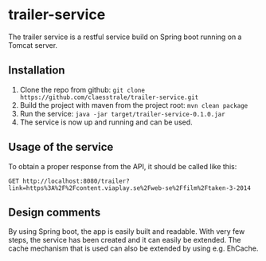 # trailer-service
The trailer service is a restful service build on Spring boot running on a Tomcat server. 

## Installation
1. Clone the repo from github: `git clone https://github.com/claesstrale/trailer-service.git`
2. Build the project with maven from the project root: `mvn clean package`
3. Run the service: `java -jar target/trailer-service-0.1.0.jar`
4. The service is now up and running and can be used.

## Usage of the service
To obtain a proper response from the API, it should be called like this:

`GET http://localhost:8080/trailer?link=https%3A%2F%2Fcontent.viaplay.se%2Fweb-se%2Ffilm%2Ftaken-3-2014`

## Design comments
By using Spring boot, the app is easily built and readable. With very few steps, the service has been created and it can easily be 
extended. The cache mechanism that is used can also be extended by using e.g. EhCache. 
